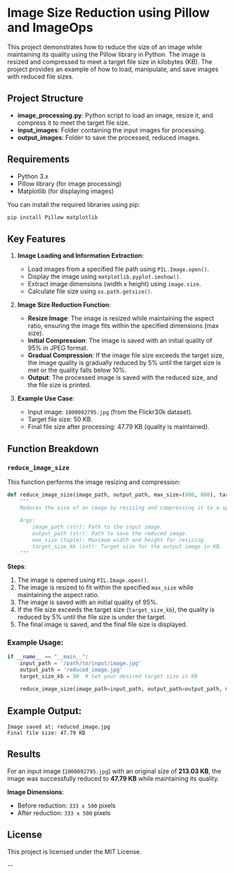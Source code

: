 # Image Size Reduction using Pillow and ImageOps

This project demonstrates how to reduce the size of an image while maintaining its quality using the Pillow library in Python. The image is resized and compressed to meet a target file size in kilobytes (KB). The project provides an example of how to load, manipulate, and save images with reduced file sizes.

## Project Structure

- **image_processing.py**: Python script to load an image, resize it, and compress it to meet the target file size.
- **input_images**: Folder containing the input images for processing.
- **output_images**: Folder to save the processed, reduced images.

## Requirements

- Python 3.x
- Pillow library (for image processing)
- Matplotlib (for displaying images)

You can install the required libraries using pip:

```bash
pip install Pillow matplotlib
```

## Key Features

1. **Image Loading and Information Extraction**:
    - Load images from a specified file path using `PIL.Image.open()`.
    - Display the image using `matplotlib.pyplot.imshow()`.
    - Extract image dimensions (width x height) using `image.size`.
    - Calculate file size using `os.path.getsize()`.

2. **Image Size Reduction Function**:
    - **Resize Image**: The image is resized while maintaining the aspect ratio, ensuring the image fits within the specified dimensions (max size).
    - **Initial Compression**: The image is saved with an initial quality of 95% in JPEG format.
    - **Gradual Compression**: If the image file size exceeds the target size, the image quality is gradually reduced by 5% until the target size is met or the quality falls below 10%.
    - **Output**: The processed image is saved with the reduced size, and the file size is printed.

3. **Example Use Case**:
    - Input image: `1000092795.jpg` (from the Flickr30k dataset).
    - Target file size: 50 KB.
    - Final file size after processing: 47.79 KB (quality is maintained).

## Function Breakdown

### `reduce_image_size`

This function performs the image resizing and compression:

```python
def reduce_image_size(image_path, output_path, max_size=(800, 800), target_size_kb=100):
    """
    Reduces the size of an image by resizing and compressing it to a specific target file size.
    
    Args:
        image_path (str): Path to the input image.
        output_path (str): Path to save the reduced image.
        max_size (tuple): Maximum width and height for resizing.
        target_size_kb (int): Target size for the output image in KB.
    """
```

**Steps**:
1. The image is opened using `PIL.Image.open()`.
2. The image is resized to fit within the specified `max_size` while maintaining the aspect ratio.
3. The image is saved with an initial quality of 95%.
4. If the file size exceeds the target size (`target_size_kb`), the quality is reduced by 5% until the file size is under the target.
5. The final image is saved, and the final file size is displayed.

### Example Usage:

```python
if __name__ == "__main__":
    input_path = '/path/to/input/image.jpg'
    output_path = 'reduced_image.jpg'
    target_size_kb = 50  # Set your desired target size in KB
    
    reduce_image_size(image_path=input_path, output_path=output_path, max_size=(800, 800), target_size_kb=target_size_kb)
```

## Example Output:

```plaintext
Image saved at: reduced_image.jpg
Final file size: 47.79 KB
```

## Results

For an input image (`1000092795.jpg`) with an original size of **213.03 KB**, the image was successfully reduced to **47.79 KB** while maintaining its quality.

**Image Dimensions**:  
- Before reduction: `333 x 500` pixels  
- After reduction: `333 x 500` pixels  

## License

This project is licensed under the MIT License.

--
